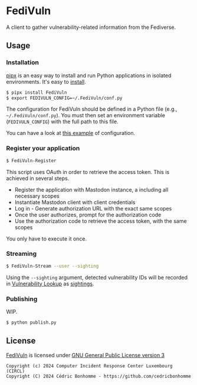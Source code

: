 # FediVuln

A client to gather vulnerability-related information from the Fediverse.

## Usage

### Installation

[pipx](https://github.com/pypa/pipx) is an easy way to install and run Python applications in isolated environments.
It's easy to [install](https://github.com/pypa/pipx?tab=readme-ov-file#on-linux).

```bash
$ pipx install FediVuln
$ export FEDIVULN_CONFIG=~/.FediVuln/conf.py
```

The configuration for FediVuln should be defined in a Python file (e.g., ``~/.FediVuln/conf.py``).
You must then set an environment variable (``FEDIVULN_CONFIG``) with the full path to this file.

You can have a look at [this example](https://github.com/CIRCL/FediVuln/blob/main/fedivuln/conf_sample.py) of configuration.


### Register your application

```bash
$ FediVuln-Register
```

This script uses OAuth in order to retrieve the access token. This is achieved in several steps.

- Register the application with Mastodon instance, a including all necessary scopes
- Instantiate Mastodon client with client credentials
- Log in - Generate authorization URL with the exact same scopes
- Once the user authorizes, prompt for the authorization code
- Use the authorization code to retrieve the access token, with the same scopes

You only have to execute it once.


### Streaming


```bash
$ FediVuln-Stream --user --sighting
```

Using the ``--sighting`` argument, detected vulnerability IDs will be recorded in
[Vulnerability Lookup](https://github.com/cve-search/vulnerability-lookup) as
[sightings](https://vulnerability-lookup.readthedocs.io/en/latest/sightings.html).


### Publishing

WIP.

```bash
$ python publish.py
```


## License

[FediVuln](https://github.com/CIRCL/FediVuln) is licensed under
[GNU General Public License version 3](https://www.gnu.org/licenses/gpl-3.0.html)

~~~
Copyright (c) 2024 Computer Incident Response Center Luxembourg (CIRCL)
Copyright (C) 2024 Cédric Bonhomme - https://github.com/cedricbonhomme
~~~
